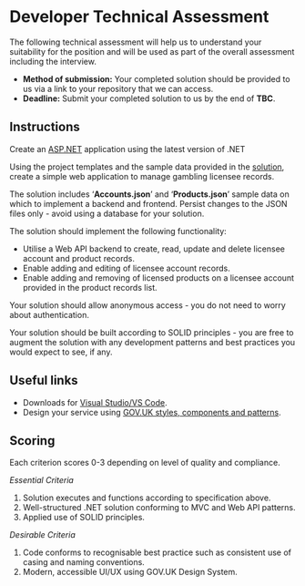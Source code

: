 # Developer Technical Assessment 

The following technical assessment will help us to understand your suitability for the position and will be used as part of the overall assessment including the interview.

- **Method of submission:** Your completed solution should be provided to us via a link to your repository that we can access.
- **Deadline:** Submit your completed solution to us by the end of **TBC**. 

## Instructions 

Create an [ASP.NET](https://dotnet.microsoft.com/en-us/download/dotnet) application using the latest version of .NET

Using the project templates and the sample data provided in the [solution](https://dev.azure.com/ukgc-assessment/_git/Licensee%20Records), create a simple web application to manage gambling licensee records. 

The solution includes ‘**Accounts.json**’ and ‘**Products.json**’ sample data on which to implement a backend and frontend. Persist changes to the JSON files only - avoid using a database for your solution. 

The solution should implement the following functionality: 

- Utilise a Web API backend to create, read, update and delete licensee account and product  records.
- Enable adding and editing of licensee account records.
- Enable adding and removing of licensed products on a licensee account provided in the product records list. 

Your solution should allow anonymous access - you do not need to worry about authentication.

Your solution should be built according to SOLID principles - you are free to augment the solution with any development patterns and best practices you would expect to see, if any.

## Useful links

- Downloads for [Visual Studio/VS Code](https://visualstudio.microsoft.com/downloads/).
- Design your service using [GOV.UK styles, components and patterns](https://design-system.service.gov.uk/).

## Scoring

Each criterion scores 0-3 depending on level of quality and compliance.

*Essential Criteria*

1. Solution executes and functions according to specification above.
2. Well-structured .NET solution conforming to MVC and Web API patterns.
3. Applied use of SOLID principles.

*Desirable Criteria*

1. Code conforms to recognisable best practice such as consistent use of casing and naming conventions.
2. Modern, accessible UI/UX using GOV.UK Design System.